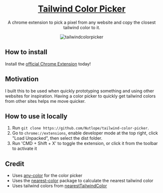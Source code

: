 <h1 align="center"><a href="https://chrome.google.com/webstore/detail/tailwind-color-picker/iaknbjonlhaajcfpfcimahgpfknpihfm">Tailwind Color Picker</a></h1>

<p align="center">
  A chrome extension to pick a pixel from any website and copy the closest tailwind color to it.
</p>
<div align="center">

![tailwindcolorpicker](https://user-images.githubusercontent.com/63742054/191900590-9b674703-4795-4003-ae41-753cba581ed5.gif)

</div>

## How to install

Install the [official Chrome Extension](https://chrome.google.com/webstore/detail/tailwind-color-picker/iaknbjonlhaajcfpfcimahgpfknpihfm) today!

## Motivation

I built this to be used when quickly prototyping something and using other websites for inspiration. Having a color picker to quickly get tailwind colors from other sites helps me move quicker.

## How to use it locally

1. Run `git clone https://github.com/Nutlope/tailwind-color-picker`.
2. Go to `chrome://extensions`, enable developer mode at the top right, click "Load Unpacked", then select the dist folder.
3. Run 'CMD + Shift + X' to toggle the extension, or click it from the toolbar to activate it

## Credit

- Uses [any-color](https://github.com/hankchiutw/any-color) for the color picker
- Uses the [nearest-color](https://github.com/dtao/nearest-color) package to calculate the nearest tailwind color
- Uses tailwind colors from [nearestTailwindColor](https://github.com/zhigang1992/nearestTailwindColor/blob/master/colors.js)
